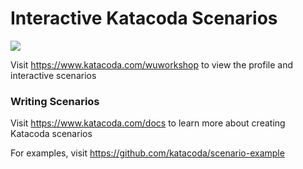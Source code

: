 # Interactive Katacoda Scenarios

[![](http://shields.katacoda.com/katacoda/wuworkshop/count.svg)](https://www.katacoda.com/wuworkshop "Get your profile on Katacoda.com")

Visit https://www.katacoda.com/wuworkshop to view the profile and interactive scenarios

### Writing Scenarios
Visit https://www.katacoda.com/docs to learn more about creating Katacoda scenarios

For examples, visit https://github.com/katacoda/scenario-example
